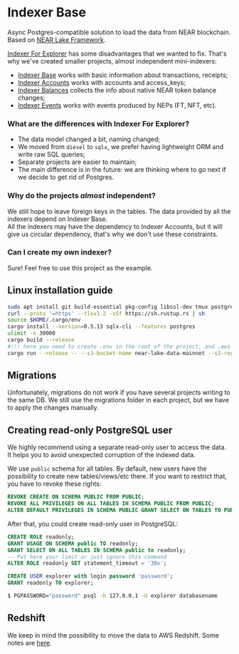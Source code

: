 # Indexer Base

Async Postgres-compatible solution to load the data from NEAR blockchain.
Based on [NEAR Lake Framework](https://github.com/near/near-lake-framework-rs).

[Indexer For Explorer](https://github.com/near/near-indexer-for-explorer) has some disadvantages that we wanted to fix.
That's why we've created smaller projects, almost independent mini-indexers:
- [Indexer Base](https://github.com/near/near-indexer-base) works with basic information about transactions, receipts;
- [Indexer Accounts](https://github.com/near/near-indexer-accounts) works with accounts and access_keys;
- [Indexer Balances](https://github.com/near/near-indexer-balances) collects the info about native NEAR token balance changes;
- [Indexer Events](https://github.com/near/near-indexer-events) works with events produced by NEPs (FT, NFT, etc).

### What are the differences with Indexer For Explorer?

- The data model changed a bit, naming changed;
- We moved from `diesel` to `sqlx`, we prefer having lightweight ORM and write raw SQL queries;
- Separate projects are easier to maintain;
- The main difference is in the future: we are thinking where to go next if we decide to get rid of Postgres.

### Why do the projects _almost_ independent?

We still hope to leave foreign keys in the tables.
The data provided by all the indexers depend on Indexer Base.  
All the indexers may have the dependency to Indexer Accounts, but it will give us circular dependency, that's why we don't use these constraints.

### Can I create my own indexer?

Sure!
Feel free to use this project as the example.

## Linux installation guide

```bash
sudo apt install git build-essential pkg-config libssl-dev tmux postgresql-client libpq-dev -y
curl --proto '=https' --tlsv1.2 -sSf https://sh.rustup.rs | sh
source $HOME/.cargo/env
cargo install --version=0.5.13 sqlx-cli --features postgres
ulimit -n 30000
cargo build --release
#!!! here you need to create .env in the root of the project, and .aws in ~
cargo run --release -- --s3-bucket-name near-lake-data-mainnet --s3-region-name eu-central-1 --start-block-height 9820210
```

## Migrations

Unfortunately, migrations do not work if you have several projects writing to the same DB.
We still use the migrations folder in each project, but we have to apply the changes manually.

## Creating read-only PostgreSQL user

We highly recommend using a separate read-only user to access the data.
It helps you to avoid unexpected corruption of the indexed data.

We use `public` schema for all tables.
By default, new users have the possibility to create new tables/views/etc there.
If you want to restrict that, you have to revoke these rights:

```sql
REVOKE CREATE ON SCHEMA PUBLIC FROM PUBLIC;
REVOKE ALL PRIVILEGES ON ALL TABLES IN SCHEMA PUBLIC FROM PUBLIC;
ALTER DEFAULT PRIVILEGES IN SCHEMA PUBLIC GRANT SELECT ON TABLES TO PUBLIC;
```

After that, you could create read-only user in PostgreSQL:

```sql
CREATE ROLE readonly;
GRANT USAGE ON SCHEMA public TO readonly;
GRANT SELECT ON ALL TABLES IN SCHEMA public to readonly;
-- Put here your limit or just ignore this command
ALTER ROLE readonly SET statement_timeout = '30s';

CREATE USER explorer with login password 'password';
GRANT readonly TO explorer;
```

```bash
$ PGPASSWORD="password" psql -h 127.0.0.1 -U explorer databasename
```

## Redshift

We keep in mind the possibility to move the data to AWS Redshift.
Some notes are [here](redshift/REDSHIFT_NOTES.md).